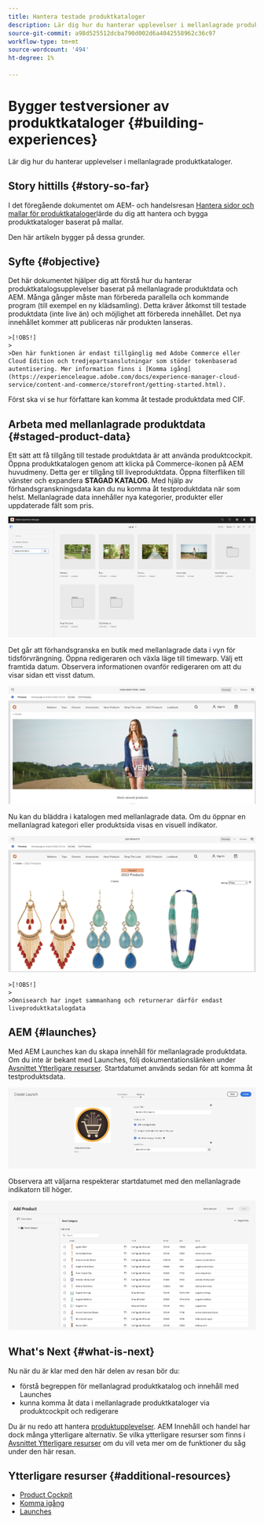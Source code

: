 ```yaml
---
title: Hantera testade produktkataloger
description: Lär dig hur du hanterar upplevelser i mellanlagrade produktkataloger.
source-git-commit: a98d525512dcba790d002d6a4042558962c36c97
workflow-type: tm+mt
source-wordcount: '494'
ht-degree: 1%

---
```


# Bygger testversioner av produktkataloger {#building-experiences}

Lär dig hur du hanterar upplevelser i mellanlagrade produktkataloger.

## Story hittills {#story-so-far}

I det föregående dokumentet om AEM- och handelsresan [Hantera sidor och mallar för produktkataloger](catalog-templates.md)lärde du dig att hantera och bygga produktkataloger baserat på mallar.

Den här artikeln bygger på dessa grunder.

## Syfte {#objective}

Det här dokumentet hjälper dig att förstå hur du hanterar produktkatalogsupplevelser baserat på mellanlagrade produktdata och AEM. Många gånger måste man förbereda parallella och kommande program (till exempel en ny klädsamling). Detta kräver åtkomst till testade produktdata (inte live än) och möjlighet att förbereda innehållet. Det nya innehållet kommer att publiceras när produkten lanseras.

    >[!OBS!]
    >
    >Den här funktionen är endast tillgänglig med Adobe Commerce eller Cloud Edition och tredjepartsanslutningar som stöder tokenbaserad autentisering. Mer information finns i [Komma igång](https://experienceleague.adobe.com/docs/experience-manager-cloud-service/content-and-commerce/storefront/getting-started.html).

Först ska vi se hur författare kan komma åt testade produktdata med CIF.

## Arbeta med mellanlagrade produktdata {#staged-product-data}

Ett sätt att få tillgång till testade produktdata är att använda produktcockpit. Öppna produktkatalogen genom att klicka på Commerce-ikonen på AEM huvudmeny. Detta ger er tillgång till liveproduktdata. Öppna filterfliken till vänster och expandera **STAGAD KATALOG**. Med hjälp av förhandsgranskningsdata kan du nu komma åt testproduktdata när som helst. Mellanlagrade data innehåller nya kategorier, produkter eller uppdaterade fält som pris.

![scen cockpit](assets/staged-cockpit.png)

Det går att förhandsgranska en butik med mellanlagrade data i vyn för tidsförvrängning. Öppna redigeraren och växla läge till timewarp. Välj ett framtida datum. Observera informationen ovanför redigeraren om att du visar sidan ett visst datum.

![timewarp för scenen](assets/staged-timewarp.png)

Nu kan du bläddra i katalogen med mellanlagrade data. Om du öppnar en mellanlagrad kategori eller produktsida visas en visuell indikator.

![stage plp](assets/staged-plp.png)

    >[!OBS!]
    >
    >Omnisearch har inget sammanhang och returnerar därför endast liveproduktkatalogdata

## AEM {#launches}

Med AEM Launches kan du skapa innehåll för mellanlagrade produktdata. Om du inte är bekant med Launches, följ dokumentationslänken under [Avsnittet Ytterligare resurser](#additional-resources). Startdatumet används sedan för att komma åt testproduktsdata.

![start av scenen](assets/staged-launch.png)

Observera att väljarna respekterar startdatumet med den mellanlagrade indikatorn till höger.

![scenväljare](assets/staged-picker.png)

## What&#39;s Next {#what-is-next}

Nu när du är klar med den här delen av resan bör du:

* förstå begreppen för mellanlagrad produktkatalog och innehåll med Launches
* kunna komma åt data i mellanlagrade produktkataloger via produktcockpit och redigerare

Du är nu redo att hantera [produktupplevelser](product-experience-management.md). AEM Innehåll och handel har dock många ytterligare alternativ. Se vilka ytterligare resurser som finns i [Avsnittet Ytterligare resurser](#additional-resources) om du vill veta mer om de funktioner du såg under den här resan.

## Ytterligare resurser {#additional-resources}

* [Product Cockpit](/help/commerce-cloud/authoring/product-cockpit.md)
* [Komma igång](/help/commerce-cloud/getting-started.md)
* [Launches](/help/sites-cloud/authoring/launches/overview.md)
